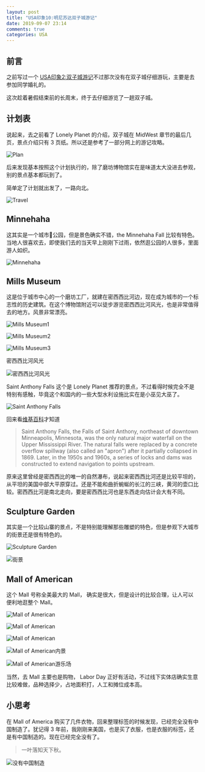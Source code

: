 ```yaml
---
layout: post
title: "USA印象10:明尼苏达双子城游记"
date: 2019-09-07 23:14
comments: true
categories: USA
---
```


## 前言

之前写过一个 [USA印象2:双子城游记](https://iphyer.github.io/blog/2016/12/22/twin/)不过那次没有在双子城仔细游玩，主要是去参加同学婚礼的。

这次趁着暑假结束前的长周末，终于去仔细游览了一趟双子城。


<!--more-->

## 计划表

说起来，去之前看了 Lonely Planet 的介绍，双子城在 MidWest 章节的最后几页，景点介绍只有 3 页纸。所以还是参考了一部分网上的游记攻略。

![Plan](/images/MN/plan.JPG)

后来发现基本按照这个计划执行的，除了磨坊博物馆实在是味道太大没进去参观，别的景点基本都玩到了。

简单定了计划就出发了，一路向北。

![Travel](/images/MN/road.JPG)

## Minnehaha

这其实是一个城市公园，但是景色确实不错，the Minnehaha Fall 比较有特色。当地人很喜欢去，即使我们去的当天早上刚刚下过雨，依然逛公园的人很多，里面游人如织。

![Minnehaha](/images/MN/Minnehaha.JPG)

## Mills Museum

这是位于城市中心的一个磨坊工厂，就建在密西西比河边，现在成为城市的一个标志性的历史建筑。在这个博物馆附近可以徒步游览密西西比河风光，也是非常值得去的地方。风景非常漂亮。

![Mills Museum1](/images/MN/mill1.JPG)

![Mills Museum2](/images/MN/mill2.JPG)

![Mills Museum3](/images/MN/mill3.JPG)

密西西比河风光

![密西西比河风光](/images/MN/mm.JPG)

Saint Anthony Falls 这个是 Lonely Planet 推荐的景点，不过看得时候完全不是特别有感触，毕竟这个和国内的一些大型水利设施比实在是小巫见大巫了。

![Saint Anthony Falls](/images/MN/mmFall.JPG)

回来看[维基百科](https://en.wikipedia.org/wiki/Saint_Anthony_Falls)才知道

> Saint Anthony Falls, the Falls of Saint Anthony, northeast of downtown Minneapolis, Minnesota, was the only natural major waterfall on the Upper Mississippi River. The natural falls were replaced by a concrete overflow spillway (also called an "apron") after it partially collapsed in 1869. Later, in the 1950s and 1960s, a series of locks and dams was constructed to extend navigation to points upstream.

原来这里曾经是密西西比的唯一的自然瀑布，说起来密西西比河还是比较平坦的，从平坦的美国中部大平原穿过。还是不能和曲折蜿蜒的长江的三峡，黄河的壶口比较。密西西比河是南北走向，要是密西西比河也是东西走向估计会大有不同。

## Sculpture Garden

其实是一个比较山寨的景点，不是特别能理解那些雕塑的特色，但是参观下大城市的街景还是很有特色的。

![Sculpture Garden](/images/MN/Sculpture1.JPG)

![街景](/images/MN/Sculpture2.JPG)

## Mall of American

这个 Mall 号称全美最大的 Mall， 确实是很大，但是设计的比较合理，让人可以便利地逛整个 Mall。

![Mall of American](/images/MN/moa1.JPG)

![Mall of American](/images/MN/moa2.JPG)

![Mall of American](/images/MN/moa3.JPG)

![Mall of American内景](/images/MN/moa4.JPG)

![Mall of American游乐场](/images/MN/moa5.JPG)

当然，去 Mall 主要也是购物， Labor Day 正好有活动，不过线下实体店确实生意比较难做，品种选择少，占地面积打，人工和摊位成本高。

## 小思考

在 Mall of America 购买了几件衣物，回来整理标签的时候发现，已经完全没有中国制造了。犹记得 3 年前，我刚刚来美国，也是买了衣服，也是衣服的标签，还是有中国制造的。现在已经完全没有了。

> 一叶落知天下秋。

![没有中国制造](/images/MN/maker.JPG)